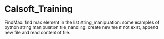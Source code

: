 # Calsoft_Training

FindMax: find max element in the list
string_manipulation: some examples of python string manipulation
file_handling: create new file if not exist, append new file and read content of file.
